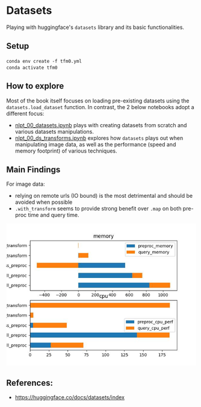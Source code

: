 # Datasets
Playing with huggingface's `datasets` library and its basic functionalities.

## Setup
`conda env create -f tfm0.yml`  
`conda activate tfm0`

## How to explore
Most of the book itself focuses on loading pre-existing datasets using the `datasets.load_dataset` function. In contrast, the 2 below notebooks adopt a different focus:
* [nlpt_00_datasets.ipynb](notebooks/nlpt_00_datasets.ipynb) plays with creating datasets from scratch and various datasets manipulations.
* [nlpt_00_ds_transforms.ipynb](nlpt_00_ds_transforms.ipynb) explores how `datasets` plays out when manipulating image data, as well as the performance (speed and memory footprint) of various techniques.

## Main Findings
For image data:
* relying on remote urls (IO bound) is the most detrimental and should be avoided when possible
* `.with_transform` seems to provide strong benefit over `.map` on both pre-proc time and query time.


![test results](figures/performance_plots_2.jpg)

## References:
* https://huggingface.co/docs/datasets/index

